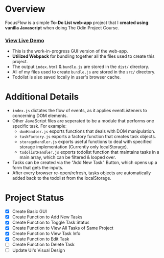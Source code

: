 # Overview

FocusFlow is a simple **To-Do List web-app** project that I **created using vanilla Javascript** when doing The Odin Project Course.

<h3><a href="https://yash-aryan.github.io/FocusFlow/" target="_blank">View Live Demo</a></h3>

- This is the work-in-progress GUI version of the web-app.
- **Utilized Webpack** for bundling together all the files used to create this project.
- The output `index.html` & `bundle.js` are stored in the `dist/` directory.
- All of my files used to create `bundle.js` are stored in the `src/` directory.
- Todolist is also saved locally in user's browser cache.

# Additional Details

- `index.js` dictates the flow of events, as it applies eventListeners to concerning DOM elements.
- Other JavaScript files are seperated to be a module that performs one specific task. For example:
  - `domHandler.js` exports functions that deals with DOM manipulation.
  - `taskFactory.js` exports a factory function that creates task objects.
  - `storageHandler.js` exports useful functions to deal with specified storage implementation (Currently only localStorage).
  - `todolistHandler.js` exports todolist function that maintains tasks in a main array, which can be filtered & looped over.
- Tasks can be created via the "Add New Task" Button, which opens up a form that gets the inputs.
- After every browser re-open/refresh, tasks objects are automatically added back to the todolist from the localStorage.

# Project Status

- [x] Create Basic GUI
- [x] Create Function to Add New Tasks
- [x] Create Function to Toggle Task Status
- [x] Create Function to View All Tasks of Same Project
- [x] Create Function to View Task Info
- [x] Create Function to Edit Task
- [ ] Create Function to Delete Task
- [ ] Update UI's Visual Design
